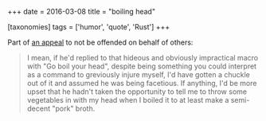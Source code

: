 +++
date = 2016-03-08
title = "boiling head"

[taxonomies]
tags = ['humor', 'quote', 'Rust']
+++

Part of [an appeal] to not be offended on behalf of others:

> I mean, if he\'d replied to that hideous and obviously impractical
> macro with \"Go boil your head\", despite being something you could
> interpret as a command to greviously injure myself, I\'d have gotten a
> chuckle out of it and assumed he was being facetious. If anything,
> I\'d be more upset that he hadn\'t taken the opportunity to tell me to
> throw some vegetables in with my head when I boiled it to at least
> make a semi-decent \"pork\" broth.

  [an appeal]: https://users.rust-lang.org/t/the-loop-keyword-doesnt-carry-its-weight/4872/22?u=tshepang
